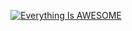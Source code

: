 

[![Everything Is AWESOME](https://img.youtube.com/vi/S3QNFzmFdqs/0.jpg)](https://www.youtube.com/watch?v=S3QNFzmFdqs "Everything Is AWESOME")

